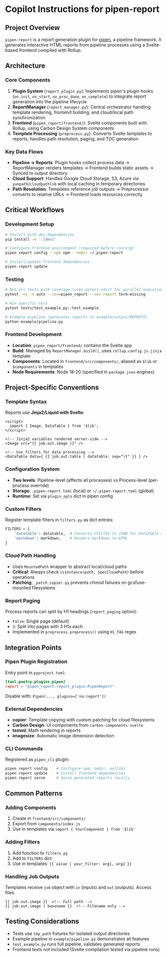 # Copilot Instructions for pipen-report

## Project Overview

`pipen-report` is a report generation plugin for [pipen](https://github.com/pwwang/pipen), a pipeline framework. It generates interactive HTML reports from pipeline processes using a Svelte-based frontend compiled with Rollup.

## Architecture

### Core Components

1. **Plugin System** (`report_plugin.py`): Implements pipen's plugin hooks (`on_init`, `on_start`, `on_proc_done`, `on_complete`) to integrate report generation into the pipeline lifecycle
2. **ReportManager** (`report_manager.py`): Central orchestrator handling template rendering, frontend building, and cloud/local path synchronization
3. **Frontend** (`pipen_report/frontend/`): Svelte components built with Rollup, using Carbon Design System components
4. **Template Processing** (`preprocess.py`): Converts Svelte templates to reports, handles path resolution, paging, and TOC generation

### Key Data Flows

- **Pipeline → Reports**: Plugin hooks collect process data → ReportManager renders templates → Frontend builds static assets → Synced to output directory
- **Cloud Support**: Handles Google Cloud Storage, S3, Azure via `yunpath`/`cloudpathlib` with local caching in temporary directories
- **Path Resolution**: Templates reference job outputs → Preprocessor converts to relative URLs → Frontend loads resources correctly

## Critical Workflows

### Development Setup

```bash
# Install with dev dependencies
pip install -e '.[dev]'

# Configure frontend environment (required before running)
pipen report config --npm npm --nmdir ~/.pipen-report

# Install/update frontend dependencies
pipen report update
```

### Testing

```bash
# Run all tests with coverage (uses pytest-xdist for parallel execution)
pytest -vv -n auto --cov=pipen_report --cov-report term-missing

# Run specific test
pytest tests/test_example.py::test_example

# Example pipeline (generates reports in example/output/REPORTS)
python example/pipeline.py
```

### Frontend Development

- **Location**: `pipen_report/frontend/` contains the Svelte app
- **Build**: Managed by `ReportManager.build()`, uses `rollup.config.js.jinja` template
- **Components**: Located in `frontend/src/components/`, aliased as `$lib` or `$components` in templates
- **Node Requirements**: Node 18-20 (specified in `package.json` engines)

## Project-Specific Conventions

### Template Syntax

Reports use **Jinja2/Liquid with Svelte**:

```svelte
<script>
  import { Image, DataTable } from '$lib';
</script>

<!-- Jinja2 variables rendered server-side -->
<Image src="{{ job.out.image }}" />

<!-- Use filters for data processing -->
<DataTable data={ {{ job.out.table | datatable: sep="\t" }} } />
```

### Configuration System

- **Two levels**: Pipeline-level (affects all processes) vs Process-level (per-process override)
- **Storage**: `.pipen-report.toml` (local) or `~/.pipen-report.toml` (global)
- **Runtime**: Set via `plugin_opts` dict in pipen config

### Custom Filters

Register template filters in `filters.py` as dict entries:

```python
FILTERS = {
    'datatable': datatable,  # Converts CSV/TSV to JSON for DataTable component
    'markdown': markdown,    # Renders markdown to HTML
}
```

### Cloud Path Handling

- Uses `MountedPath` wrapper to abstract local/cloud paths
- **Critical**: Always check `isinstance(path, SpecCloudPath)` before operations
- **Patching**: `_patch_copier.py` prevents chmod failures on gcsfuse-mounted filesystems

### Report Paging

Process reports can split by H1 headings (`report_paging` option):

- `False`: Single page (default)
- `3`: Split into pages with 3 H1s each
- Implemented in `preprocess.preprocess()` using `H1_TAG` regex

## Integration Points

### Pipen Plugin Registration

Entry point in `pyproject.toml`:
```toml
[tool.poetry.plugins.pipen]
report = "pipen_report.report_plugin:PipenReport"
```

Disable with: `Pipen(..., plugins=['no:report'])`

### External Dependencies

- **copier**: Template copying with custom patching for cloud filesystems
- **Carbon Design**: UI components from `carbon-components-svelte`
- **temml**: Math rendering in reports
- **imagesize**: Automatic image dimension detection

### CLI Commands

Registered as `pipen_cli` plugin:

```bash
pipen report config    # Configure npm, nmdir, extlibs
pipen report update    # Install frontend dependencies
pipen report serve     # Serve generated reports locally
```

## Common Patterns

### Adding Components

1. Create in `frontend/src/components/`
2. Export from `components/index.js`
3. Use in templates via `import { YourComponent } from '$lib'`

### Adding Filters

1. Add function to `filters.py`
2. Add to `FILTERS` dict
3. Use in templates: `{{ value | your_filter: arg1, arg2 }}`

### Handling Job Outputs

Templates receive `job` object with `in` (inputs) and `out` (outputs). Access files:

```svelte
{{ job.out.image }}  <!-- Full path -->
{{ job.out.image | basename }}  <!-- Filename only -->
```

## Testing Considerations

- Tests use `tmp_path` fixtures for isolated output directories
- Example pipeline in `example/pipeline.py` demonstrates all features
- `test_example.py` runs full pipeline, validates generated reports
- Frontend tests not included (Svelte compilation tested via pipeline runs)
